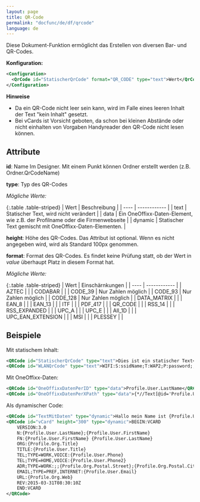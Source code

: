 ```yaml
---
layout: page
title: QR-Code
permalink: "docfunc/de/df/qrcode"
language: de
---
```


Diese Dokument-Funktion ermöglicht das Erstellen von diversen Bar- und QR-Codes.

__Konfiguration:__
```xml
<Configuration>
  <QrCode id="StatischerQrCode" format="QR_CODE" type="text">Wert</QrCode>
</Configuration>
```

**Hinweise**
* Da ein QR-Code nicht leer sein kann, wird im Falle eines leeren Inhalt der Text "kein Inhalt" gesetzt.
* Bei vCards ist Vorsicht geboten, da schon bei kleinen Abstände oder nicht einhalten von Vorgaben Handyreader den QR-Code nicht lesen können.

## Attribute

**id**: Name Im Designer. Mit einem Punkt können Ordner erstellt werden (z.B. Ordner.QrCodeName) 

**type**: Typ des QR-Codes

*Mögliche Werte:*

{:.table .table-striped}
| Wert | Beschreibung | 
| ---- | ------------ | 
| text | Statischer Text, wird nicht verändert |
| data | Ein OneOffixx-Daten-Element, wie z.B. der Profilname oder die Firmenwebseite |
| dynamic | Statischer Text gemischt mit OneOffixx-Daten-Elementen. |

**height**: Höhe des QR-Codes. Das Attribut ist optional. Wenn es nicht angegeben wird, wird als Standard 100px genommen. 

**format**: Format des QR-Codes. Es findet keine Prüfung statt, ob der Wert in *value* überhaupt Platz in diesem Format hat.

*Mögliche Werte:*

{:.table .table-striped}
| Wert | Einschärnkungen | 
| ---- | ------------ | 
| AZTEC | |
| CODABAR | |
| CODE_39 | Nur Zahlen möglich |
| CODE_93 | Nur Zahlen möglich |
| CODE_128 | Nur Zahlen möglich |
| DATA_MATRIX | |
| EAN_8 | |
| EAN_13 | |
| ITF | |
| PDF_417 | |
| QR_CODE | |
| RSS_14 | |
| RSS_EXPANDED | |
| UPC_A | |
| UPC_E | |
| All_1D | |
| UPC_EAN_EXTENSION | |
| MSI | |
| PLESSEY | |


## Beispiele

Mit statischem Inhalt:
```xml
<QRCode id="StatischerQrCode" type="text">Dies ist ein statischer Text</QRCode>
<QRCode id="WLANQrCode" type="text">WIFI:S:ssidName;T:WAP2;P:password;;</QRCode>
```

Mit OneOffixx-Daten:
```xml
<QRCode id="OneOffixxDatenPerID" type="data">Profile.User.LastName</QRCode>
<QRCode id="OneOffixxDatenPerXPath" type="data">{*//Text[@id='Profile.User.LastName']}</QRCode>
```

Als dynamischer Code:
```xml
<QRCode id="TextMitDaten" type="dynamic">Hallo mein Name ist {Profile.User.FirstName} {Profile.User.LastName}</QRCode>
<QRCode id="vCard" height="300" type="dynamic">BEGIN:VCARD
	VERSION:3.0
	N:{Profile.User.LastName};{Profile.User.FirstName}
	FN:{Profile.User.FirstName} {Profile.User.LastName}
	ORG:{Profile.Org.Title}
	TITLE:{Profile.User.Title}
	TEL;TYPE=WORK,VOICE:{Profile.User.Phone}
	TEL;TYPE=HOME,VOICE:{Profile.User.Phone2}
	ADR;TYPE=WORK:;;{Profile.Org.Postal.Street};{Profile.Org.Postal.City};;{Profile.Org.Postal.Zip};{Profile.Org.Postal.Country}
	EMAIL;TYPE=PREF,INTERNET:{Profile.User.Email}
	URL:{Profile.Org.Web}
	REV:2015-03-31T08:30:10Z
	END:VCARD
</QRCode>
```

